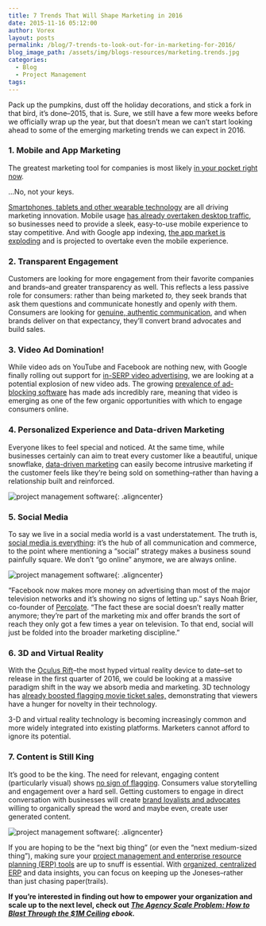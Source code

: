 ```yaml
---
title: 7 Trends That Will Shape Marketing in 2016
date: 2015-11-16 05:12:00
author: Vorex
layout: posts
permalink: /blog/7-trends-to-look-out-for-in-marketing-for-2016/
blog_image_path: /assets/img/blogs-resources/marketing.trends.jpg
categories:
  - Blog
  - Project Management
tags:  
---
```



Pack up the pumpkins, dust off the holiday decorations, and stick a fork in that bird, it’s done–2015, that is. Sure, we still have a few more weeks before we officially wrap up the year, but that doesn’t mean we can’t start looking ahead to some of the emerging marketing trends we can expect in 2016.

### 1. Mobile and App Marketing

The greatest marketing tool for companies is most likely [in your pocket right now](http://www.vorex.com/productivity-anywhere-any-time-with-vorexs-new-business-management-mobile-app/).

…No, not your keys.

[Smartphones, tablets and other wearable technology](http://www.forbes.com/sites/danielnewman/2015/04/14/10-top-trends-driving-the-future-of-marketing/) are all driving marketing innovation. Mobile usage [has already overtaken desktop traffic](http://adwords.blogspot.com/2015/05/building-for-next-moment.html), so businesses need to provide a sleek, easy-to-use mobile experience to stay competitive. And with Google app indexing, [the app market is exploding](http://www.forbes.com/sites/jaysondemers/2015/09/29/the-top-7-online-marketing-trends-that-will-dominate-2016/) and is projected to overtake even the mobile experience.

### 2. Transparent Engagement

Customers are looking for more engagement from their favorite companies and brands–and greater transparency as well. This reflects a less passive role for consumers: rather than being marketed *to,* they seek brands that ask them questions and communicate honestly and openly *with* them. Consumers are looking for [genuine, authentic communication](http://www.fastcocreate.com/3043109/sector-forecasting/25-predictions-for-what-marketing-will-look-like-in-2020), and when brands deliver on that expectancy, they’ll convert brand advocates and build sales.

### 3. Video Ad Domination!

While video ads on YouTube and Facebook are nothing new, with Google finally rolling out support for [in-SERP video advertising](http://www.forbes.com/sites/jaysondemers/2015/09/25/are-video-ads-coming-to-google-search-results/), we are looking at a potential explosion of new video ads. The growing [prevalence of ad-blocking software](http://www.forbes.com/sites/valleyvoices/2015/09/23/ad-blocking-a-primer/) has made ads incredibly rare, meaning that video is emerging as one of the few organic opportunities with which to engage consumers online.

### 4. Personalized Experience and Data-driven Marketing

Everyone likes to feel special and noticed. At the same time, while businesses certainly can aim to treat every customer like a beautiful, unique snowflake, [data-driven marketing](http://www.vorex.com/supercharging-business-insights-with-online-project-management-erp/) can easily become intrusive marketing if the customer feels like they’re being sold on something–rather than having a relationship built and reinforced.

![project management software](https://media.giphy.com/media/n4GnKL68ol0ty/giphy.gif){: .aligncenter}

### 5. Social Media

To say we live in a social media world is a vast understatement. The truth is, [social media is everything](http://www.vorex.com/38-tips-for-using-social-media-to-grow-your-business/): it’s the hub of all communication and commerce, to the point where mentioning a “social” strategy makes a business sound painfully square. We don’t “go online” anymore, we are always online.

![project management software](http://socialmarketbuzz.com/wp-content/uploads/2013/03/social-media-meme.jpg){: .aligncenter}

“Facebook now makes more money on advertising than most of the major television networks and it’s showing no signs of letting up.” says Noah Brier, co-founder of [Percolate](http://www.fastcocreate.com/3043109/sector-forecasting/25-predictions-for-what-marketing-will-look-like-in-2020). “The fact these are social doesn’t really matter anymore; they’re part of the marketing mix and offer brands the sort of reach they only got a few times a year on television. To that end, social will just be folded into the broader marketing discipline.”

### 6. 3D and Virtual Reality

With the [Oculus Rift](https://www.oculus.com/en-us/)–the most hyped virtual reality device to date–set to release in the first quarter of 2016, we could be looking at a massive paradigm shift in the way we absorb media and marketing. 3D technology has [already boosted flagging movie ticket sales,](http://www.forbes.com/sites/markhughes/2014/11/16/why-3d-will-dominate-cinema-in-the-future/) demonstrating that viewers have a hunger for novelty in their technology.

3-D and virtual reality technology is becoming increasingly common and more widely integrated into existing platforms. Marketers cannot afford to ignore its potential.

### 7. Content is Still King

It’s good to be the king. The need for relevant, engaging content (particularly visual) shows [no sign of flagging](http://www.forbes.com/sites/danielnewman/2015/11/03/the-top-10-marketing-trends-that-will-define-2016/2/). Consumers value storytelling and engagement over a hard sell. Getting customers to engage in direct conversation with businesses will create [brand loyalists and advocates](http://millennialceo.com/branding/branding-evolution-earning-readership-owned-media/) willing to organically spread the word and maybe even, create user generated content.

![project management software](https://media.giphy.com/media/uqamsEc5cm3qU/giphy.gif){: .aligncenter}

If you are hoping to be the “next big thing” (or even the “next medium-sized thing”), making sure your [project management and enterprise resource planning (ERP) tools](http://www.vorex.com/product/online-project-management/) are up to snuff is essential. With [organized, centralized ERP](http://www.vorex.com/characteristics-of-a-modern-erp/) and data insights, you can focus on keeping up the Joneses–rather than just chasing paper(trails).

**If you’re interested in finding out how to empower your organization and scale up to the next level, check out *[The Agency Scale Problem: How to Blast Through the $1M Ceiling](http://vorex.hs-sites.com/agency-scale-ebook?__hstc=100746398.b2843db0333d5242d1d7cad84e1e93d1.1428948442272.1446761301109.1446766390782.96&amp;__hssc=100746398.2.1446766390782&amp;__hsfp=2110192248) ebook.***

